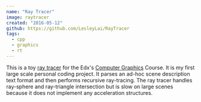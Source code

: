 ```yaml
---
name: "Ray Tracer"
image: raytracer
created: "2016-05-12"
github: https://github.com/LesleyLai/RayTracer
tags:
  - cpp
  - graphics
  - rt
---
```


This is a toy [ray tracer](<https://en.wikipedia.org/wiki/Ray_tracing_(graphics)>) for the Edx's [Computer Graphics](https://www.edx.org/course/computer-graphics-uc-san-diegox-cse167x-3) Course. It is my first large scale personal coding project. It parses an ad-hoc scene description text format and then performs recursive ray-tracing. The ray tracer handles ray-sphere and ray-triangle intersection but is slow on large scenes because it does not implement any acceleration structures.
